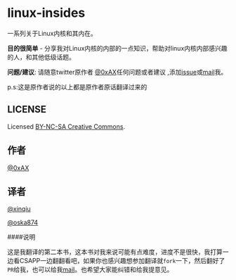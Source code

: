 linux-insides
===============

一系列关于Linux内核和其内在。

**目的很简单** - 分享我对Linux内核的内部的一点知识，帮助对linux内核内部感兴趣的人，和其他低级话题。

**问题/建议**: 请随意twitter原作者 [@0xAX](https://twitter.com/0xAX)任何问题或者建议 ,添加[issue](https://github.com/0xAX/linux-internals/issues/new)或[mail](mailto:anotherworldofworld@gmail.com)我。

p.s:这是原作者说的以上都是原作者原话翻译过来的


LICENSE
-------------

Licensed [BY-NC-SA Creative Commons](http://creativecommons.org/licenses/by-nc-sa/4.0/).

作者
---------------
[@0xAX](https://twitter.com/0xAX)

译者
---------------
[@xinqiu](http://xinqiu.me)

[@oska874](ezio_zhang@outlook.com)

####说明

这是我翻译的第二本书，这本书对我来说可能有点难度，进度不是很快，我打算一边看CSAPP一边翻翻看吧，如果你也感兴趣想参加翻译就`fork`一下，然后翻好了`PR`给我，也可以给我[mail](xinqiu.94@gmail.com)。也希望大家能纠错和给我提意见。
